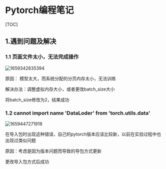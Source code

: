 # Pytorch编程笔记

[TOC]

## 1.遇到问题及解决

### 1.1 页面文件太小，无法完成操作

![1659342835394](https://github.com/LinkWithMe/summerHW/tree/main/Week7/image/38)

原因： 模型太大，而系统分配的分页内存太小，无法训练 

解决办法：调整虚拟内存大小，或者更改batch_size大小

将batch_size修改为2，结果成功

### 1.2 cannot import name 'DataLoder' from 'torch.utils.data'

![1659447271918](https://github.com/LinkWithMe/summerHW/tree/main/Week7/image/39)

在导入包时出现这种错误，自己的pytorch版本应该比较新，以前在实验过程中也出现过类似问题

原因：考虑是因为版本问题而导致的导包方式更新

更改导入包方式后成功
